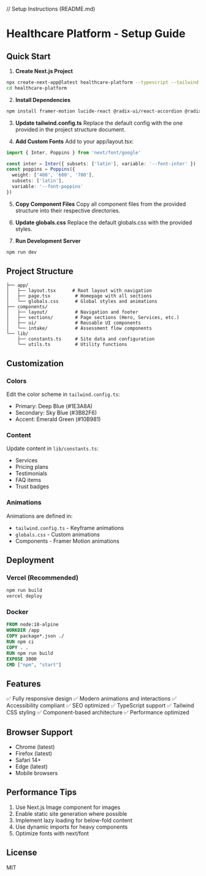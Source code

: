 // Setup Instructions (README.md)
# Healthcare Platform - Setup Guide

## Quick Start

1. **Create Next.js Project**
```bash
npx create-next-app@latest healthcare-platform --typescript --tailwind --app
cd healthcare-platform
```

2. **Install Dependencies**
```bash
npm install framer-motion lucide-react @radix-ui/react-accordion @radix-ui/react-dialog clsx tailwind-merge
```

3. **Update tailwind.config.ts**
Replace the default config with the one provided in the project structure document.

4. **Add Custom Fonts**
Add to your app/layout.tsx:
```typescript
import { Inter, Poppins } from 'next/font/google'

const inter = Inter({ subsets: ['latin'], variable: '--font-inter' })
const poppins = Poppins({ 
  weight: ['400', '600', '700'],
  subsets: ['latin'],
  variable: '--font-poppins'
})
```

5. **Copy Component Files**
Copy all component files from the provided structure into their respective directories.

6. **Update globals.css**
Replace the default globals.css with the provided styles.

7. **Run Development Server**
```bash
npm run dev
```

## Project Structure

```
├── app/
│   ├── layout.tsx      # Root layout with navigation
│   ├── page.tsx         # Homepage with all sections
│   └── globals.css      # Global styles and animations
├── components/
│   ├── layout/          # Navigation and footer
│   ├── sections/        # Page sections (Hero, Services, etc.)
│   ├── ui/              # Reusable UI components
│   └── intake/          # Assessment flow components
└── lib/
    ├── constants.ts     # Site data and configuration
    └── utils.ts         # Utility functions
```

## Customization

### Colors
Edit the color scheme in `tailwind.config.ts`:
- Primary: Deep Blue (#1E3A8A)
- Secondary: Sky Blue (#3B82F6)  
- Accent: Emerald Green (#10B981)

### Content
Update content in `lib/constants.ts`:
- Services
- Pricing plans
- Testimonials
- FAQ items
- Trust badges

### Animations
Animations are defined in:
- `tailwind.config.ts` - Keyframe animations
- `globals.css` - Custom animations
- Components - Framer Motion animations

## Deployment

### Vercel (Recommended)
```bash
npm run build
vercel deploy
```

### Docker
```dockerfile
FROM node:18-alpine
WORKDIR /app
COPY package*.json ./
RUN npm ci
COPY . .
RUN npm run build
EXPOSE 3000
CMD ["npm", "start"]
```

## Features

✅ Fully responsive design
✅ Modern animations and interactions
✅ Accessibility compliant
✅ SEO optimized
✅ TypeScript support
✅ Tailwind CSS styling
✅ Component-based architecture
✅ Performance optimized

## Browser Support

- Chrome (latest)
- Firefox (latest)
- Safari 14+
- Edge (latest)
- Mobile browsers

## Performance Tips

1. Use Next.js Image component for images
2. Enable static site generation where possible
3. Implement lazy loading for below-fold content
4. Use dynamic imports for heavy components
5. Optimize fonts with next/font

## License

MIT